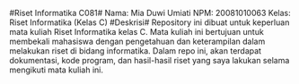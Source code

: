 #Riset Informatika C081#
Nama: Mia Duwi Umiati
NPM: 20081010063
Kelas: Riset Informatika (Kelas C)
#Deskrisi#
Repository ini dibuat untuk keperluan mata kuliah Riset Informatika kelas C. Mata kuliah ini bertujuan untuk membekali mahasiswa dengan pengetahuan dan keterampilan dalam melakukan riset di bidang informatika. Dalam repo ini, akan terdapat dokumentasi, kode program, dan hasil-hasil riset yang saya lakukan selama mengikuti mata kuliah ini.
